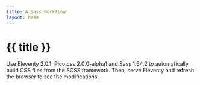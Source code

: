 ```yaml
---
title: A Sass Workflow
layout: base
---
```

# {{ title }}
Use Eleventy 2.0.1, Pico.css 2.0.0-alpha1 and Sass 1.64.2 to automatically build CSS files from the SCSS framework. Then, serve Eleventy and refresh the browser to see the modifications.